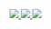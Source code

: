 <p align="center">
  <a href="mailto:danieleleite.vs@gmail.com" alt="Gmail" target="_blank">
    <img src="https://img.shields.io/badge/Gmail-1C1C1C?style=flat-square&logo=gmail&logoColor=EB599B&link=danieleleite.vs@gmail.com">
  </a>

  <a href="https://www.linkedin.com/in/danielelvs" alt="Linkedin" target="_blank">
    <img src="https://img.shields.io/badge/Linkedin-1C1C1C?style=flat-square&logo=linkedin&logoColor=EB599B&link=https://www.linkedin.com/in/danielelvs">
  </a>
  
  <a href="https://steamcommunity.com/id/daniiexe" alt="Steam" target="_blank">
    <img src="https://img.shields.io/badge/Steam-1C1C1C?style=flat-square&logo=steam&logoColor=EB599B&link=https://steamcommunity.com/id/daniiexe">
  </a>
</p>  

